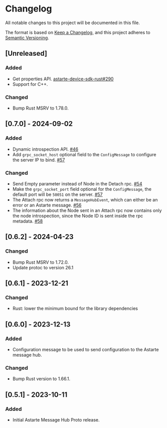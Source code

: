 # Changelog

All notable changes to this project will be documented in this file.

The format is based on [Keep a Changelog](https://keepachangelog.com/en/1.0.0/), and this project
adheres to [Semantic Versioning](https://semver.org/spec/v2.0.0.html).

## [Unreleased]

### Added

- Get properties API. [astarte-device-sdk-rust#290](https://github.com/astarte-platform/astarte-device-sdk-rust/issues/290)
- Support for C++.

### Changed

- Bump Rust MSRV to 1.78.0.

## [0.7.0] - 2024-09-02

### Added

- Dynamic introspection API. [#46](https://github.com/astarte-platform/astarte-message-hub-proto/pull/46)
- Add `grpc_socket_host` optional field to the `ConfigMessage` to configure the server IP to bind. [#57]

### Changed

- Send Empty parameter instead of Node in the Detach rpc. [#54](https://github.com/astarte-platform/astarte-message-hub-proto/pull/54)
- Make the `grpc_socket_port` field optional for the `ConfigMessage`, the default port will be
  `50051` on the server. [#57]
- The Attach rpc now returns a `MessageHubEvent`, which can either be an error or an Astarte message. [#56](https://github.com/astarte-platform/astarte-message-hub-proto/pull/56)
- The information about the Node sent in an Attach rpc now contains only the node introspection, since
  the Node ID is sent inside the rpc metadata. [#58](https://github.com/astarte-platform/astarte-message-hub-proto/pull/58)

[#57]: https://github.com/astarte-platform/astarte-message-hub-proto/pull/57

## [0.6.2] - 2024-04-23

### Changed

- Bump Rust MSRV to 1.72.0.
- Update protoc to version 26.1

## [0.6.1] - 2023-12-21

### Changed

- Rust: lower the minimum bound for the library dependencies

## [0.6.0] - 2023-12-13

### Added

- Configuration message to be used to send configuration to the Astarte message hub.

### Changed

- Bump Rust version to 1.66.1.

## [0.5.1] - 2023-10-11

### Added

- Initial Astarte Message Hub Proto release.
